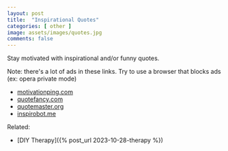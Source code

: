 ```yaml
---
layout: post
title:  "Inspirational Quotes"
categories: [ other ]
image: assets/images/quotes.jpg
comments: false
---
```


Stay motivated with inspirational and/or funny quotes.

Note: there's a lot of ads in these links.  Try to use a browser that blocks ads (ex: opera private mode)

- [motivationping.com](https://motivationping.com/inspirational-quotes/)
- [quotefancy.com](https://quotefancy.com/motivational-quotes)
- [quotemaster.org](https://www.quotemaster.org/)
- [inspirobot.me](https://inspirobot.me/)



Related:
- [DIY Therapy]({% post_url 2023-10-28-therapy %})
